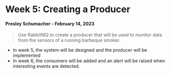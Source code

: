 # Week 5: Creating a Producer
#### Presley Schumacher - February 14, 2023

> Use RabbitMQ to create a producer that will be used to monitor data from the sensors of a running barbeque smoker.

* In week 5, the system will be designed and the producer will be implemented
* In week 6, the consumers will be added and an alert will be raised when interesting events are detected.
